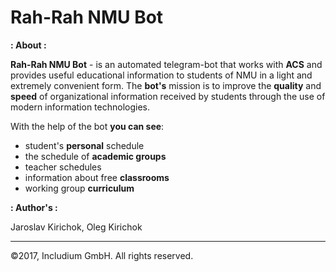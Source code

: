 # Rah-Rah NMU Bot


**: About :**


**Rah-Rah NMU Bot** - is an automated telegram-bot that works with **ACS** and provides useful educational information to students of NMU in a light and extremely convenient form. The **bot's** mission is to improve the **quality** and **speed** of organizational information received by students through the use of modern information technologies.

With the help of the bot **you can see**:
* student's **personal** schedule
* the schedule of **academic groups**
* teacher schedules
* information about free **classrooms**
* working group **curriculum**


**: Author's :**

Jaroslav Kirichok, Oleg Kirichok


___
©2017, Includium GmbH. All rights reserved.
